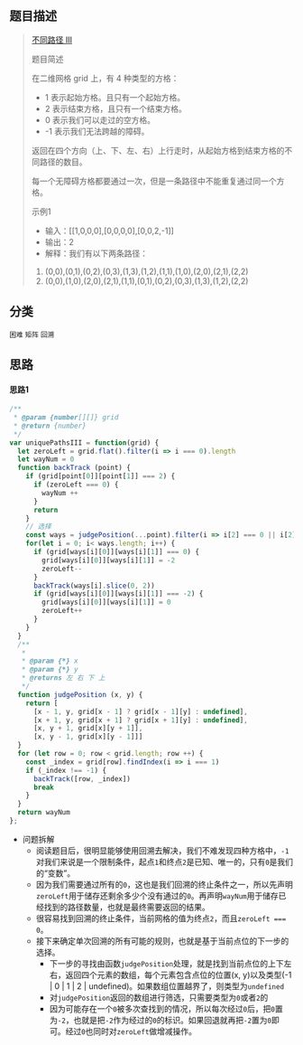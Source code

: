 ## 题目描述

> [不同路径 III](https://leetcode-cn.com/problems/unique-paths-iii/)
>
>题目简述
>
>在二维网格 grid 上，有 4 种类型的方格：
> - 1 表示起始方格。且只有一个起始方格。
> - 2 表示结束方格，且只有一个结束方格。
> - 0 表示我们可以走过的空方格。
> - -1 表示我们无法跨越的障碍。
>
>返回在四个方向（上、下、左、右）上行走时，从起始方格到结束方格的不同路径的数目。
>
>每一个无障碍方格都要通过一次，但是一条路径中不能重复通过同一个方格。
>
>示例1
>
> - 输入：[[1,0,0,0],[0,0,0,0],[0,0,2,-1]]
> - 输出：2
> - 解释：我们有以下两条路径：
>1. (0,0),(0,1),(0,2),(0,3),(1,3),(1,2),(1,1),(1,0),(2,0),(2,1),(2,2)
>2. (0,0),(1,0),(2,0),(2,1),(1,1),(0,1),(0,2),(0,3),(1,3),(1,2),(2,2)

## 分类
`困难` `矩阵` `回溯`

## 思路
#### 思路1
```javascript
/**
 * @param {number[][]} grid
 * @return {number}
 */
var uniquePathsIII = function(grid) {
  let zeroLeft = grid.flat().filter(i => i === 0).length
  let wayNum = 0
  function backTrack (point) {
    if (grid[point[0]][point[1]] === 2) {
      if (zeroLeft === 0) {
        wayNum ++
      }
      return
    }
    // 选择
    const ways = judgePosition(...point).filter(i => i[2] === 0 || i[2] === 2).sort((x, y) => x[2] - y[2])
    for(let i = 0; i< ways.length; i++) {
      if (grid[ways[i][0]][ways[i][1]] === 0) {
        grid[ways[i][0]][ways[i][1]] = -2
        zeroLeft--
      }
      backTrack(ways[i].slice(0, 2))
      if (grid[ways[i][0]][ways[i][1]] === -2) {
        grid[ways[i][0]][ways[i][1]] = 0
        zeroLeft++
      }
    }
  }
  /**
   * 
   * @param {*} x 
   * @param {*} y 
   * @returns 左 右 下 上
   */
  function judgePosition (x, y) {
    return [
      [x - 1, y, grid[x - 1] ? grid[x - 1][y] : undefined],
      [x + 1, y, grid[x + 1] ? grid[x + 1][y] : undefined],
      [x, y + 1, grid[x][y + 1]],
      [x, y - 1, grid[x][y - 1]]]
  }
  for (let row = 0; row < grid.length; row ++) {
    const _index = grid[row].findIndex(i => i === 1)
    if (_index !== -1) {
      backTrack([row, _index])
      break
    }
  }
  return wayNum
};
```
- 问题拆解
  - 阅读题目后，很明显能够使用回溯去解决，我们不难发现四种方格中，`-1`对我们来说是一个限制条件，起点`1`和终点`2`是已知、唯一的，只有`0`是我们的“变数”。
  - 因为我们需要通过所有的`0`，这也是我们回溯的终止条件之一，所以先声明`zeroLeft`用于储存还剩余多少个没有通过的`0`。再声明`wayNum`用于储存已经找到的路径数量，也就是最终需要返回的结果。
  - 很容易找到回溯的终止条件，当前网格的值为终点`2`，而且`zeroLeft === 0`。
  - 接下来确定单次回溯的所有可能的规则，也就是基于当前点位的下一步的选择。
    - 下一步的寻找由函数`judgePosition`处理，就是找到当前点位的上下左右，返回四个元素的数组，每个元素包含点位的位置(x, y)以及类型(-1 | 0 | 1 | 2 | undefined)。如果数组位置越界了，则类型为`undefined`
    - 对`judgePosition`返回的数组进行筛选，只需要类型为`0`或者`2`的
    - 因为可能存在一个`0`被多次查找到的情况，所以每次经过`0`后，把`0`置为`-2`，也就是把`-2`作为经过的`0`的标识。如果回退就再把`-2`置为`0`即可。经过`0`也同时对`zeroLeft`做增减操作。